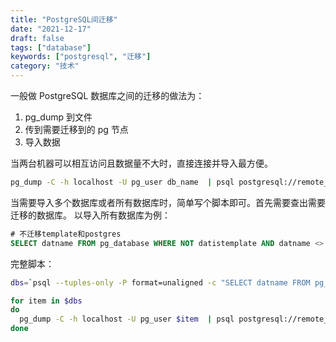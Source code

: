 ```yaml
---
title: "PostgreSQL间迁移"
date: "2021-12-17"
draft: false
tags: ["database"]
keywords: ["postgresql", "迁移"]
category: "技术"
---
```


一般做 PostgreSQL 数据库之间的迁移的做法为：

1. pg_dump 到文件
2. 传到需要迁移到的 pg 节点
3. 导入数据

当两台机器可以相互访问且数据量不大时，直接连接并导入最方便。

```bash
pg_dump -C -h localhost -U pg_user db_name  | psql postgresql://remote_pg_user:pg_password@remote_host:port/postgres
```

当需要导入多个数据库或者所有数据库时，简单写个脚本即可。首先需要查出需要迁移的数据库。 以导入所有数据库为例：

```sql
# 不迁移template和postgres
SELECT datname FROM pg_database WHERE NOT datistemplate AND datname <> 'postgres'";
```

完整脚本：

```bash
dbs=`psql --tuples-only -P format=unaligned -c "SELECT datname FROM pg_database WHERE NOT datistemplate AND datname <> 'postgres'";`

for item in $dbs
do
  pg_dump -C -h localhost -U pg_user $item  | psql postgresql://remote_pg_user:pg_password@remote_host:port/postgres
done
```

